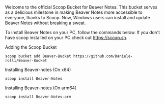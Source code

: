Welcome to the official Scoop Bucket for Beaver Notes. This bucket serves as a delicious milestone in making Beaver Notes more accessible to everyone, thanks to Scoop. Now, Windows users can install and update Beaver Notes without breaking a sweat.

To install Beaver Notes on your PC, follow the commands below. If you don't have scoop installed on your PC check out https://scoop.sh.

Adding the Scoop Bucket
```
scoop bucket add Beaver-Bucket https://github.com/Daniele-rolli/Beaver-Bucket
```
Installing Beaver-notes (On x64)
```
scoop install Beaver-Notes
```
Installing Beaver-notes (On arm64)
```
scoop install Beaver-Notes-arm
```

